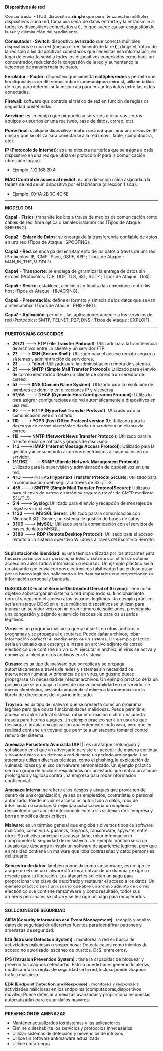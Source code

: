 **Dispositivos de red**

Concentrador - HUB: dispositivo **simple** que permite conectar múltiples dispositivos a una red, toma una señal de datos entrante y la retransmite a todos los dispositivos conectados a él, lo que puede causar congestión de la red y disminución del rendimiento.

**Conmutador - Switch**: dispositivo **avanzado** que conecta múltiples dispositivos en una red (mejora el rendimiento de la red), dirige el tráfico de la red sólo a los dispositivos conectados que necesitan esa información, en lugar de enviar la señal a todos los dispositivos conectados como hace un concentrador, reduciendo la congestión de la red y aumentando la velocidad de transferencia de datos.

**Enrutador - Router**: dispositivo que conecta **múltiples redes** y permite que los dispositivos en diferentes redes se comuniquen entre sí, utilizan tablas de rutas para determinar la mejor ruta para enviar los datos entre las redes conectadas.

**Firewall**: software que controla el tráfico de red en función de reglas de seguridad predefinidas.

**Servidor**: es un equipo que proporciona servicios o recursos a otros equipos o usuarios en una red (web, base de datos, correo, etc).

**Punto final**: cualquier dispositivo final en una red que tiene una dirección IP única y que se utiliza para conectarse a la red (movil, table, computadora, etc).

**IP (Protocolo de Internet)**: es una etiqueta numérica que se asigna a cada dispositivo en una red que utiliza el protocolo IP para la comunicación (dirección logica). 

- Ejemplo: 192.168.20.4

**MAC (Control de acceso al medio)**: es una dirección única asignada a la tarjeta de red de un dispositivo por el fabricante (dirección fisica). 

- Ejemplo: 00:1A:2B:3C:4D:5E
---
**MODELO OSI**

**Capa1 - Física**: transmite los bits a través de medios de comunicación como cables de red, fibra óptica o señales inalámbricas (Tipos de Ataque : SNIFFING).

**Capa2 - Enlace de Datos**: se encarga de la transferencia confiable de datos en una red (Tipos de Ataque : SPOOFING).

**Capa3 - Red**: se encarga del enrutamiento de los datos a través de una red (Protocolos: IP, ICMP, IPsec, OSPF, ARP ; Tipos de Ataque : MAN_IN_THE_MIDDLE).

**Capa4 - Transporte**: se encarga de garantizar la entrega de datos sin errores (Protocolos: TCP, UDP, TLS, SSL, SCTP ; Tipos de Ataque : DoS).

**Capa5 - Sesión**: establece, administra y finaliza las conexiones entre los host (Tipos de Ataque : HIJACKING).

**Capa6 - Presentación**: define el formato y sintaxis de los datos que se van a intercambiar (Tipos de Ataque : PHISHING).

**Capa7 - Aplicación**: permite a las aplicaciones acceder a los servicios de red (Protocolos: SMTP, TELNET, P2P, DNS ; Tipos de Ataque : EXPLOIT).


-----

**PUERTOS MÁS CONOCIDOS**

- **20/21** ---> **FTP (File Transfer Protocol)**: Utilizado para la transferencia de archivos entre un cliente y un servidor FTP.
- **22** ---> **SSH (Secure Shell)**: Utilizado para el acceso remoto seguro a sistemas y administración de servidores.
- **23** ---> **Telnet**: Utilizado para la administración remota de sistemas.
- **25** ---> **SMTP (Simple Mail Transfer Protocol)**: Utilizado para el envío de correo electrónico desde un cliente de correo a un servidor de correo.
- **53** ---> **DNS (Domain Name System)**: Utilizado para la resolución de nombres de dominio en direcciones IP y viceversa.
- **67/68** ---> **DHCP (Dynamic Host Configuration Protocol)**: Utilizado para asignar configuraciones de red automáticamente a dispositivos en una red.
- **80** ---> **HTTP (Hypertext Transfer Protocol)**: Utilizado para la comunicación web sin cifrado.
- **110** ---> **POP3 (Post Office Protocol version 3)**: Utilizado para la descarga de correo electrónico desde un servidor a un cliente de correo.
- **119** ---> **NNTP (Network News Transfer Protocol)**: Utilizado para la transferencia de noticias y grupos de discusión.
- **143** ---> **IMAP (Internet Message Access Protocol)**: Utilizado para la gestión y acceso remoto a correos electrónicos almacenados en un servidor.
- **161/162** ---> **SNMP (Simple Network Management Protocol)**: Utilizado para la supervisión y administración de dispositivos en una red.
- **443** ---> **HTTPS (Hypertext Transfer Protocol Secure)**: Utilizado para la comunicación web segura a través de SSL/TLS.
- **465** ---> **SMTPS (Simple Mail Transfer Protocol Secure)**: Utilizado para el envío de correo electrónico seguro a través de SMTP mediante SSL/TLS.
- **514** ---> **Syslog**: Utilizado para el envío y recepción de mensajes de registro en una red.
- **1433** ---> **MS SQL Server**: Utilizado para la comunicación con Microsoft SQL Server, un sistema de gestión de bases de datos.
- **3306** ---> **MySQL**: Utilizado para la comunicación con el servidor de bases de datos MySQL.
- **3389** ---> **RDP (Remote Desktop Protocol)**: Utilizado para el acceso remoto a un sistema operativo Windows a través del Escritorio Remoto.

-----

**Suplantación de identidad**: es una técnica utilizada por los atacantes para hacerse pasar por otra persona, entidad o sistema con el fin de obtener acceso no autorizado a información o recursos. Un ejemplo práctico sería un atacante que envía correos electrónicos falsificados haciéndose pasar por un banco legítimo, solicitando a los destinatarios que proporcionen su información personal y bancaria.

**DoS/DDoS (Denial of Service/Distributed Denial of Service)**: tiene como objetivo sobrecargar un sistema o red, impidiendo su funcionamiento normal y negando el acceso a los usuarios legítimos. Un ejemplo práctico sería un ataque DDoS en el que múltiples dispositivos se utilizan para inundar un servidor web con un gran número de solicitudes, provocando una congestión y dejando el servicio inaccesible para los usuarios legítimos.

**Virus**: es un programa malicioso que se inserta en otros archivos o programas y se propaga al ejecutarse. Puede dañar archivos, robar información o afectar el rendimiento de un sistema. Un ejemplo práctico sería un usuario que descarga e instala un archivo adjunto de correo electrónico que contiene un virus. Al ejecutar el archivo, el virus se activa y comienza a infectar otros archivos en el sistema.

**Gusano**: es un tipo de malware que se replica y se propaga automáticamente a través de redes y sistemas sin necesidad de intervención humana. A diferencia de un virus, un gusano puede propagarse sin necesidad de infectar archivos. Un ejemplo práctico sería un gusano que se propaga a través de una vulnerabilidad en un servidor de correo electrónico, enviando copias de sí mismo a los contactos de la libreta de direcciones del usuario infectado.

**Troyano**: es un tipo de malware que se presenta como un programa legítimo pero que oculta funcionalidades maliciosas. Puede permitir el acceso no autorizado al sistema, robar información o abrir una puerta trasera para futuros ataques. Un ejemplo práctico sería un usuario que descarga e instala una aplicación aparentemente inofensiva, pero que en realidad contiene un troyano que permite a un atacante tomar el control remoto del sistema.

**Amenaza Persistente Avanzada (APT)**: es un ataque prolongado y sofisticado en el que un adversario persiste en acceder de manera continua y no autorizada a un sistema o red durante un período prolongado. Los atacantes utilizan diversas técnicas, como el phishing, la explotación de vulnerabilidades y el uso de malware personalizado. Un ejemplo práctico sería un grupo de hackers respaldados por un estado que realiza un ataque prolongado y sigiloso contra una empresa para robar información confidencial.

**Amenaza Interna**: se refiere a los riesgos y ataques que provienen de dentro de una organización, ya sea de empleados, contratistas o personal autorizado. Puede incluir el acceso no autorizado a datos, robo de información o sabotaje. Un ejemplo práctico sería un empleado descontento que accede intencionalmente a los sistemas de la empresa y borra o modifica datos críticos.

**Malware**: es un término general que engloba a diversos tipos de software malicioso, como virus, gusanos, troyanos, ransomware, spyware, entre otros. Su objetivo principal es causar daño, robar información o comprometer la seguridad de un sistema. Un ejemplo práctico sería un usuario que descarga e instala un software de apariencia legítima, pero que en realidad contiene un malware que roba contraseñas y datos personales del usuario.

**Secuestro de datos**: también conocido como ransomware, es un tipo de ataque en el que un malware cifra los archivos de un sistema y exige un rescate para su liberación. Los atacantes solicitan un pago para proporcionar una clave de descifrado y restaurar el acceso a los datos. Un ejemplo práctico sería un usuario que abre un archivo adjunto de correo electrónico que contiene ransomware, y como resultado, todos sus archivos personales se cifran y se le exige un pago para recuperarlos.

-----

**SOLUCIONES DE SEGURIDAD**

**SIEM (Security Information and Event Management)** : recopila y analiza datos de seguridad de diferentes fuentes para identificar patrones y amenazas de seguridad.

**IDS (Intrusion Detection System)** : monitorea la red en busca de actividades maliciosas o sospechosas.Detecta casos como intentos de acceso no autorizado, escaneo de puertos, DoS, entre otros.

**IPS (Intrusion Prevention System)** : tiene la capacidad de bloquear y prevenir los ataques detectados.
Esto lo puede hacer generando alertas, modificando las reglas de seguridad de la red, incluso puede bloquear tráfico malicioso.

**EDR (Endpoint Detection and Response)** : monitorea y responde a actividades maliciosas en los endpoints (computadoras,dispositivos moviles).Puede detectar amenazas avanzadas y proporciona respuestas automatizadas para evitar daños mayores.

----

**PREVENCIÓN DE AMENAZAS**

- Mantener actualizados los sistemas y las aplicaciones
- Elimine o deshabilite los servicios y protocolos innecesarios
- Utilizar sistemas de detección y prevención de intrusos
- Utilice un software antimalware actualizado
- Utilice cortafuegos